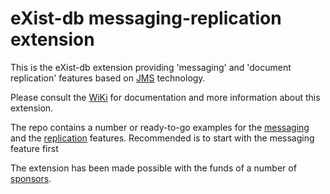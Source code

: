 eXist-db messaging-replication extension
========================================

This is the eXist-db extension providing 'messaging' and 'document replication' features based on [JMS](http://en.wikipedia.org/wiki/Java_Message_Service) technology.

Please consult the [WiKi](https://github.com/eXist-db/messaging-replication/wiki) for documentation and more information about this extension.

The repo contains a number or ready-to-go examples for the [messaging](https://github.com/eXist-db/messaging-replication/tree/develop/web/demo/messaging) and the [replication](https://github.com/eXist-db/messaging-replication/tree/develop/web/demo/replication) features. Recommended is to start with the messaging feature first

The extension has been made possible with the funds of a number of [sponsors](https://github.com/eXist-db/messaging-replication/wiki/Sponsors). 
